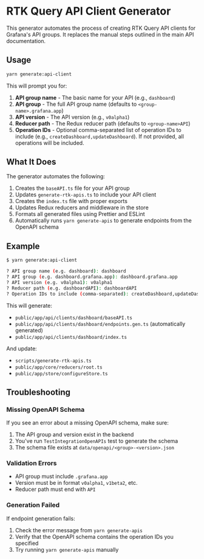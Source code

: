 # RTK Query API Client Generator

This generator automates the process of creating RTK Query API clients for Grafana's API groups. It replaces the manual steps outlined in the main API documentation.

## Usage

```bash
yarn generate:api-client
```

This will prompt you for:

1. **API group name** - The basic name for your API (e.g., `dashboard`)
2. **API group** - The full API group name (defaults to `<group-name>.grafana.app`)
3. **API version** - The API version (e.g., `v0alpha1`)
4. **Reducer path** - The Redux reducer path (defaults to `<group-name>API`)
5. **Operation IDs** - Optional comma-separated list of operation IDs to include (e.g., `createDashboard,updateDashboard`). If not provided, all operations will be included.

## What It Does

The generator automates the following:

1. Creates the `baseAPI.ts` file for your API group
2. Updates `generate-rtk-apis.ts` to include your API client
3. Creates the `index.ts` file with proper exports
4. Updates Redux reducers and middleware in the store
5. Formats all generated files using Prettier and ESLint
6. Automatically runs `yarn generate-apis` to generate endpoints from the OpenAPI schema

## Example

```bash
$ yarn generate:api-client

? API group name (e.g. dashboard): dashboard
? API group (e.g. dashboard.grafana.app): dashboard.grafana.app
? API version (e.g. v0alpha1): v0alpha1
? Reducer path (e.g. dashboardAPI): dashboardAPI
? Operation IDs to include (comma-separated): createDashboard,updateDashboard
```

This will generate:

- `public/app/api/clients/dashboard/baseAPI.ts`
- `public/app/api/clients/dashboard/endpoints.gen.ts` (automatically generated)
- `public/app/api/clients/dashboard/index.ts`

And update:

- `scripts/generate-rtk-apis.ts`
- `public/app/core/reducers/root.ts`
- `public/app/store/configureStore.ts`

## Troubleshooting

### Missing OpenAPI Schema

If you see an error about a missing OpenAPI schema, make sure:

1. The API group and version exist in the backend
2. You've run `TestIntegrationOpenAPIs` test to generate the schema
3. The schema file exists at `data/openapi/<group>-<version>.json`

### Validation Errors

- API group must include `.grafana.app`
- Version must be in format `v0alpha1`, `v1beta2`, etc.
- Reducer path must end with `API`

### Generation Failed

If endpoint generation fails:

1. Check the error message from `yarn generate-apis`
2. Verify that the OpenAPI schema contains the operation IDs you specified
3. Try running `yarn generate-apis` manually
